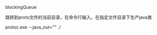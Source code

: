 blockingQueue

跳转到proto文件的当前目录，在命令行输入，在指定文件目录下生产java类

protoc.exe --java_out="" ./











































































